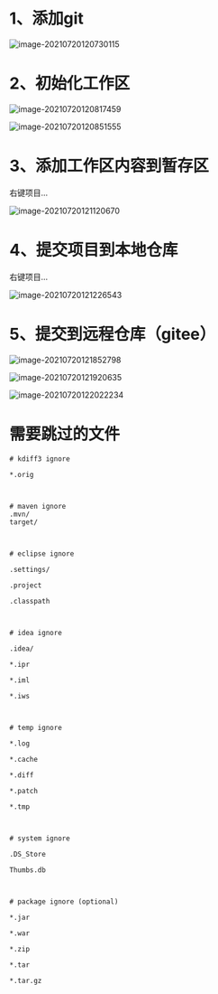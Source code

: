 # 1、添加git

![image-20210720120730115](https://gitee.com/yh-gh/img-bed/raw/master/202109181438942.png)

# 2、初始化工作区

![image-20210720120817459](https://gitee.com/yh-gh/img-bed/raw/master/202109181438901.png)

![image-20210720120851555](https://gitee.com/yh-gh/img-bed/raw/master/202109181438366.png)

# 3、添加工作区内容到暂存区

右键项目...

![image-20210720121120670](https://gitee.com/yh-gh/img-bed/raw/master/202109181438455.png)

# 4、提交项目到本地仓库

右键项目...

![image-20210720121226543](https://gitee.com/yh-gh/img-bed/raw/master/202109181438069.png)

# 5、提交到远程仓库（gitee）

![image-20210720121852798](https://gitee.com/yh-gh/img-bed/raw/master/202109181438012.png)

![image-20210720121920635](https://gitee.com/yh-gh/img-bed/raw/master/202109181438509.png)

![image-20210720122022234](https://gitee.com/yh-gh/img-bed/raw/master/202109181438476.png)

# 需要跳过的文件

```git
# kdiff3 ignore

*.orig



# maven ignore
.mvn/
target/



# eclipse ignore

.settings/

.project

.classpath



# idea ignore

.idea/

*.ipr

*.iml

*.iws



# temp ignore

*.log

*.cache

*.diff

*.patch

*.tmp



# system ignore

.DS_Store

Thumbs.db



# package ignore (optional)

*.jar

*.war

*.zip

*.tar

*.tar.gz
```

